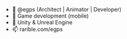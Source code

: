 - 👋 @egps (Architect | Animator | Developer)
- 👀 Game development (mobile)
- 🌱 Unity & Unreal Engine
- 📫 rarible.com/egps

<!---
egps/egps is a ✨ special ✨ repository because its `README.md` (this file) appears on your GitHub profile.
You can click the Preview link to take a look at your changes.
--->
